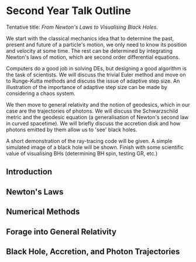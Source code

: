 # Second Year Talk Outline

Tentative title: *From Newton's Laws to Visualising Black Holes*.

We start with the classical mechanics idea that to determine the past, present and future of a particle's motion, we only need to know its position and velocity at some time. The rest can be determined by integrating Newton's laws of motion, which are second order differential equations.

Computers do a good job in solving DEs, but designing a good algorithm is the task of scientists. We will discuss the trivial Euler method and move on to Runge-Kutta methods and discuss the issue of adaptive step size. An illustration of the importance of adaptive step size can be made by considering a chaos system.

We then move to general relativity and the notion of geodesics, which in our case are the trajectories of photons. We will discuss the Schwarzschild metric and the geodesic equation (a generalisation of Newton's second law in curved spacetime). We will briefly discuss the accretion disk and how photons emitted by them allow us to 'see' black holes.

A short demonstration of the ray-tracing code will be given. A simple simulated image of a black hole will be shown. Finish with some scientific value of visualising BHs (determining BH spin, testing GR, etc.)

## Introduction

## Newton's Laws

## Numerical Methods

## Forage into General Relativity

## Black Hole, Accretion, and Photon Trajectories
